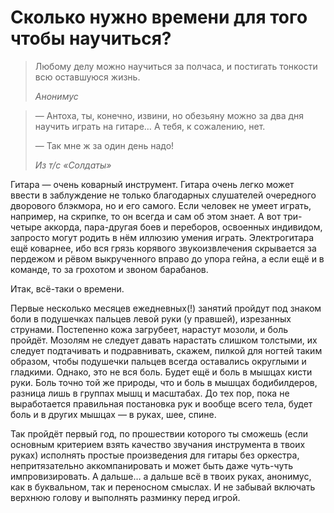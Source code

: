 # Сколько нужно времени для того чтобы научиться?

>   Любому делу можно научиться за полчаса, и постигать тонкости всю оставшуюся
>   жизнь.
>
>   *Анонимус*

>   — Антоха, ты, конечно, извини, но обезьяну можно за два дня научить играть
>   на гитаре… А тебя, к сожалению, нет.
>
>   — Так мне ж за один день надо!
>
>   *Из т/с «Солдаты»*

Гитара — очень коварный инструмент. Гитара очень легко может ввести в
заблуждение не только благодарных слушателей очередного дворового блэкмора, но
и его самого. Если человек не умеет играть, например, на скрипке, то он всегда
и сам об этом знает. А вот три-четыре аккорда, пара-другая боев и переборов,
освоенных индивидом, запросто могут родить в нём иллюзию умения играть.
Электрогитара ещё коварнее, ибо вся грязь корявого звукоизвлечения скрывается
за пердежом и рёвом выкрученного вправо до упора гейна, а если ещё и в команде,
то за грохотом и звоном барабанов.

Итак, всё-таки о времени.

Первые несколько месяцев ежедневных(!) занятий пройдут под знаком боли в
подушечках пальцев левой руки (у правшей), изрезанных струнами. Постепенно кожа
загрубеет, нарастут мозоли, и боль пройдёт. Мозолям не следует давать нарастать
слишком толстыми, их следует подтачивать и подравнивать, скажем, пилкой для
ногтей таким образом, чтобы подушечки пальцев всегда оставались округлыми и
гладкими. Однако, это не вся боль. Будет ещё и боль в мышцах кисти руки. Боль
точно той же природы, что и боль в мышцах бодибилдеров, разница лишь в группах
мышц и масштабах. До тех пор, пока не выработается правильная постановка рук и
вообще всего тела, будет боль и в других мышцах — в руках, шее, спине.

Так пройдёт первый год, по прошествии которого ты сможешь (если основным
критерием взять качество звучания инструмента в твоих руках) исполнять простые
произведения для гитары без оркестра, непритязательно аккомпанировать и может
быть даже чуть-чуть импровизировать. А дальше… а дальше всё в твоих руках,
анонимус, как в буквальном, так и переносном смыслах. И не забывай включать
верхнюю голову и выполнять разминку перед игрой.
